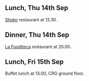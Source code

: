 ## Lunch, Thu 14th Sep 

[Shoko](https://goo.gl/maps/27FHPyPtUGB2) restaurant at 13.30.

## Dinner, Thu 14th Sep

[La Fooditeca](https://goo.gl/maps/JJXAbxHQYmr) restaurant at 20.00.

## Lunch, Fri 15th Sep

Buffet lunch at 13.00, CRG ground floor.
